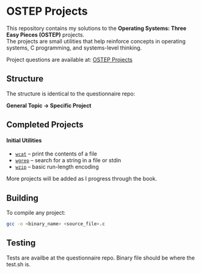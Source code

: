 # OSTEP Projects

This repository contains my solutions to the **Operating Systems: Three Easy Pieces (OSTEP)** projects.  
The projects are small utilities that help reinforce concepts in operating systems, C programming, and systems-level thinking.

Project questions are available at: [OSTEP Projects](https://github.com/remzi-arpacidusseau/ostep-projects/tree/master)

## Structure
The structure is identical to the questionnaire repo:

**General Topic → Specific Project**

## Completed Projects

#### Initial Utilities
- [`wcat`](./initial-utilities/wcat/wcat.c) – print the contents of a file
- [`wgrep`](./initial-utilities/wgrep/wgrep.c) – search for a string in a file or stdin
- [`wzip`](./initial-utilities/wzip/wzip.c) – basic run-length encoding

More projects will be added as I progress through the book.

## Building
To compile any project:
```bash
gcc -o <binary_name> <source_file>.c
```

## Testing
Tests are availbe at the questionnaire repo. Binary file should be where the test.sh is.
